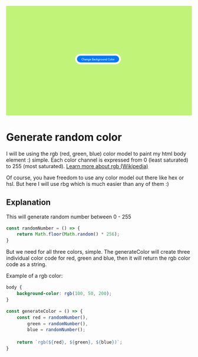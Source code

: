 <p align="center">
  <img src="https://github.com/IAmTahazzot/Archive/blob/main/projects/hot-projects/change-background-color/screenshot.png" 
       width="750px"
       alt="Project Screenshot"/>
</p>

# Generate random color

I will be using the rgb (red, green, blue) color model to paint my html body element :) simple. Each color channel is expressed from 0 (least saturated) to 255 (most saturated). [Learn more about rgb (Wikipedia)][1]

Of course, you have freedom to use any color model out there like hex or hsl. But here I will use rbg which is much easier than any of them :)

## Explanation

This will generate random number between 0 - 255

```js
const randomNumber = () => {
    return Math.floor(Math.random() * 256); 
}
```

But we need for all three colors, simple.
The generateColor will create three individual color code for red, green and blue, then it will return the rgb color code as a string.

Example of a rgb color:

```css
body {
    background-color: rgb(100, 50, 200);
}
```

```js
const generateColor = () => {
    const red = randomNumber(),
        green = randomNumber(),
        blue = randomNumber();

    return `rgb(${red}, ${green}, ${blue})`;
}
```

[1]: https://en.wikipedia.org/wiki/RGB_color_model
